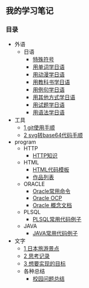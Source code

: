 ## 我的学习笔记

### 目录
* 外语
    * 日语
        * [特殊符号](/外语/日语/特殊符号.md)
        * [用单词学日语](/外语/日语/用单词学日语.md)
        * [用动漫学日语](/外语/日语/用动漫学日语.md)
        * [用教科书学日语](/外语/日语/用教科书学日语.md)
        * [用例句学日语](/外语/日语/用例句学日语.md)
        * [用其他方式学日语](/外语/日语/用其他方式学日语.md)
        * [用试题学日语](/外语/日语/用试题学日语.md)
        * [用语法学日语](/外语/日语/用语法学日语.md)
* 工具
    * [1 git使用手顺](/tools/1.md)
    * [2 svg转base64代码手顺](/tools/2.md)
* program
    * HTTP
        * [HTTP知识](/program/http/HTTP知识.md)
    * HTML
        * [HTML代码模板](/program/html/实例/HTML代码模板.md)
        * [作品列表](https://sakura-jikage.github.io/notebookhtmlproject/index.html)
    * ORACLE
        * [Oracle常用命令](/program/oracle/Oracle常用命令.md)
        * [Oracle OCP](/program/oracle/Oracle_OCP.md)
        * [Oracle 概念文档](/program/oracle/Oracle数据库概念文档_中文版.md)
    * PLSQL
        * [PLSQL常用代码例子](/program/plsql/PLSQL常用代码例子.md)
    * JAVA
        * [JAVA常用代码例子](/program/java/JAVA常用代码例子.md)
* 文字
    * [1 日本旅游景点](/文字/日本旅游景点.md)
    * [2 思考记录](/文字/思考记录.md)
    * [3 想要实现的目标](/文字/想要实现的目标.md)
    * 各种总结
      * [校园问题总结](/文字/总结/校园问题总结.md)

